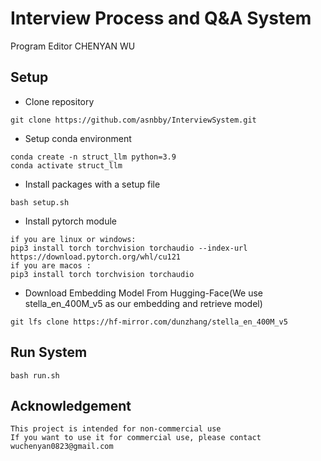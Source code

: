 # Interview Process and Q&A System

Program Editor CHENYAN WU

## Setup
- Clone repository 
```
git clone https://github.com/asnbby/InterviewSystem.git
```
- Setup conda environment
```
conda create -n struct_llm python=3.9
conda activate struct_llm
```
- Install packages with a setup file
```
bash setup.sh
```
- Install pytorch module
```
if you are linux or windows:
pip3 install torch torchvision torchaudio --index-url https://download.pytorch.org/whl/cu121
if you are macos :
pip3 install torch torchvision torchaudio
```
- Download Embedding Model From Hugging-Face(We use stella_en_400M_v5 as our embedding and retrieve model)
```
git lfs clone https://hf-mirror.com/dunzhang/stella_en_400M_v5
```

## Run System
```
bash run.sh
```

## Acknowledgement
```
This project is intended for non-commercial use
If you want to use it for commercial use, please contact wuchenyan0823@gmail.com
```
